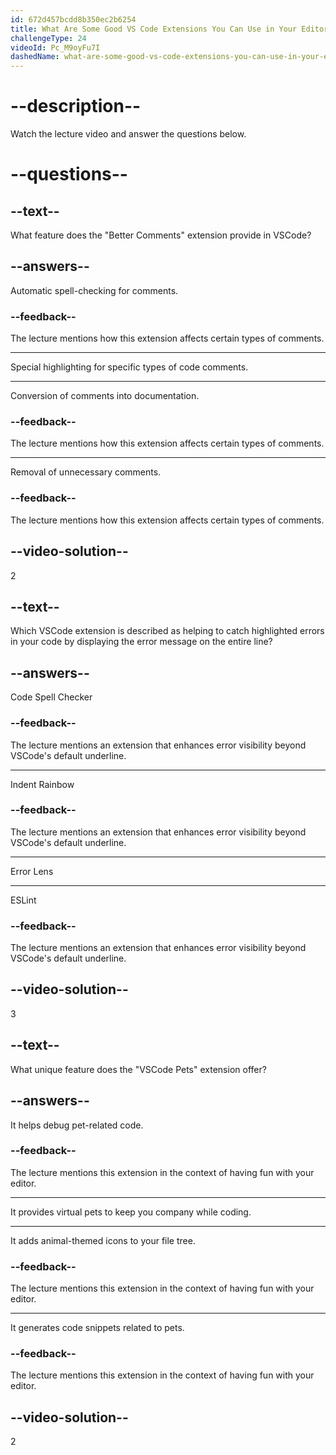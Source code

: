 ```yaml
---
id: 672d457bcdd8b350ec2b6254
title: What Are Some Good VS Code Extensions You Can Use in Your Editor?
challengeType: 24
videoId: Pc_M9oyFu7I
dashedName: what-are-some-good-vs-code-extensions-you-can-use-in-your-editor
---
```


# --description--

Watch the lecture video and answer the questions below.

# --questions--

## --text--

What feature does the "Better Comments" extension provide in VSCode?

## --answers--

Automatic spell-checking for comments.

### --feedback--

The lecture mentions how this extension affects certain types of comments.

---

Special highlighting for specific types of code comments.

---

Conversion of comments into documentation.

### --feedback--

The lecture mentions how this extension affects certain types of comments.

---

Removal of unnecessary comments.

### --feedback--

The lecture mentions how this extension affects certain types of comments.

## --video-solution--

2

## --text--

Which VSCode extension is described as helping to catch highlighted errors in your code by displaying the error message on the entire line?

## --answers--

Code Spell Checker

### --feedback--

The lecture mentions an extension that enhances error visibility beyond VSCode's default underline.

---

Indent Rainbow

### --feedback--

The lecture mentions an extension that enhances error visibility beyond VSCode's default underline.

---

Error Lens

---

ESLint

### --feedback--

The lecture mentions an extension that enhances error visibility beyond VSCode's default underline.

## --video-solution--

3

## --text--

What unique feature does the "VSCode Pets" extension offer?

## --answers--

It helps debug pet-related code.

### --feedback--

The lecture mentions this extension in the context of having fun with your editor.

---

It provides virtual pets to keep you company while coding.

---

It adds animal-themed icons to your file tree.

### --feedback--

The lecture mentions this extension in the context of having fun with your editor.

---

It generates code snippets related to pets.

### --feedback--

The lecture mentions this extension in the context of having fun with your editor.

## --video-solution--

2
